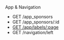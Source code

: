 App & Navigation

* GET /app_sponsors
* GET /app_sponsors/:id
* [GET /app/labels/:page](/Evanta/EvantaAccessAPI/wiki/GET--app-labels-:page)
* GET /navigation/left